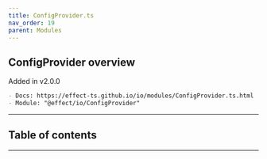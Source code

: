 ```yaml
---
title: ConfigProvider.ts
nav_order: 19
parent: Modules
---
```


## ConfigProvider overview

Added in v2.0.0

```md
- Docs: https://effect-ts.github.io/io/modules/ConfigProvider.ts.html
- Module: "@effect/io/ConfigProvider"
```

---

<h2 class="text-delta">Table of contents</h2>

---
